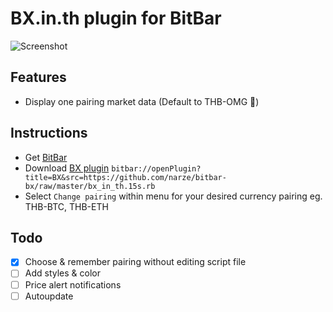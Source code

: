 # BX.in.th plugin for BitBar

![Screenshot](https://i.imgur.com/k7j1Fqv.png)

## Features
- Display one pairing market data (Default to THB-OMG 🚀)

## Instructions
- Get [BitBar](https://getbitbar.com)
- Download <a href="bitbar://openPlugin?title=BX&src=https://github.com/narze/bitbar-bx/raw/master/bx_in_th.15s.rb">BX plugin</a> `bitbar://openPlugin?title=BX&src=https://github.com/narze/bitbar-bx/raw/master/bx_in_th.15s.rb`
- Select `Change pairing` within menu for your desired currency pairing eg. THB-BTC, THB-ETH

## Todo
- [x] Choose & remember pairing without editing script file
- [ ] Add styles & color
- [ ] Price alert notifications
- [ ] Autoupdate
